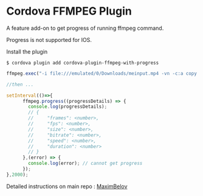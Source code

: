 # Cordova FFMPEG Plugin

A feature add-on to get progress of running ffmpeg command.

Progress is not supported for IOS.

Install the plugin
    
    $ cordova plugin add cordova-plugin-ffmpeg-with-progress


```js
ffmpeg.exec("-i file:///emulated/0/Downloads/meinput.mp4 -vn -c:a copy file:///emulated/0/Downloads/out.mp3", (success) => alert(success), (failure) => alert(failure));

//then ...

setInterval(()=>{
      ffmpeg.progress((progressDetails) => {
        console.log(progressDetails); 
        // {
        //     "frames": <number>,
        //     "fps": <number>,
        //     "size": <number>,
        //     "bitrate": <number>,
        //     "speed": <number>,
        //     "duration": <number>
        // }
      },(error) => {
        console.log(error); // cannot get progress
      }); 
},2000);

```

Detailed instructions on main repo : [MaximBelov](https://github.com/MaximBelov/cordova-plugin-ffmpeg)
